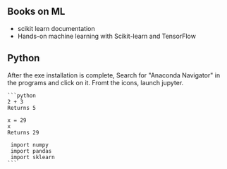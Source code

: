 ## Books on ML
 - scikit learn documentation
 - Hands-on machine learning with Scikit-learn and TensorFlow


## Python

After the exe installation is complete, 
	Search for "Anaconda Navigator" in the programs and click on it. Fromt the icons, launch jupyter.

	```python
	2 + 3
	Returns 5

	x = 29
	x
	Returns 29

	 import numpy
	 import pandas
	 import sklearn
	```

